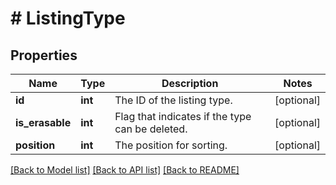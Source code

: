 # # ListingType

## Properties

Name | Type | Description | Notes
------------ | ------------- | ------------- | -------------
**id** | **int** | The ID of the listing type. | [optional]
**is_erasable** | **int** | Flag that indicates if the type can be deleted. | [optional]
**position** | **int** | The position for sorting. | [optional]

[[Back to Model list]](../../README.md#models) [[Back to API list]](../../README.md#endpoints) [[Back to README]](../../README.md)
